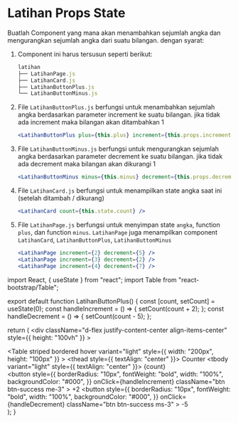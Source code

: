 # Latihan Props State

Buatlah Component yang mana akan menambahkan sejumlah angka dan mengurangkan sejumlah angka dari suatu bilangan. dengan syarat:

1. Component ini harus tersusun seperti berikut:

   ```jsx
   latihan
   ├── LatihanPage.js
   ├── LatihanCard.js
   ├── LatihanButtonPlus.js
   └── LatihanButtonMinus.js

   ```

2. File `LatihanButtonPlus.js` berfungsi untuk menambahkan sejumlah angka berdasarkan parameter increment ke suatu bilangan. jika tidak ada increment maka bilangan akan ditambahkan 1

   ```jsx
   <LatihanButtonPlus plus={this.plus} increment={this.props.increment} />
   ```

3. File `LatihanButtonMinus.js` berfungsi untuk mengurangkan sejumlah angka berdasarkan parameter decrement ke suatu bilangan. jika tidak ada decrement maka bilangan akan dikurangi 1

   ```jsx
   <LatihanButtonMinus minus={this.minus} decrement={this.props.decrement} />
   ```

4. File `LatihanCard.js` berfungsi untuk menampilkan state angka saat ini (setelah ditambah / dikurang)

   ```jsx
   <LatihanCard count={this.state.count} />
   ```

5. File `LatihanPage.js` berfungsi untuk menyimpan state `angka`, function `plus`, dan function `minus`. `LatihanPage` juga menampilkan component `LatihanCard`, `LatihanButtonPlus`, `LatihanButtonMinus`

   ```jsx
   <LatihanPage increment={2} decrement={5} />
   <LatihanPage increment={3} decrement={2} />
   <LatihanPage increment={4} decrement={7} />
   ```

import React, { useState } from "react";
import Table from "react-bootstrap/Table";

export default function LatihanButtonPlus() {
  const [count, setCount] = useState(0);
  const handleIncrement = () => {
    setCount(count + 2);
  };
  const handleDecrement = () => {
    setCount(count - 5);
  };

  return (
    <div
      className="d-flex justify-content-center align-items-center"
      style={{ height: "100vh" }}
    >
      <div>
        <Table
          striped
          bordered
          hover
          variant="light"
          style={{ width: "200px", height: "100px" }}
        >
          <thead style={{ textAlign: "center" }}>
            <tr>
              <th scope="col">Counter</th>
            </tr>
          </thead>
          <tbody variant="light" style={{ textAlign: "center" }}>
            <tr>
              <th>{count}</th>
            </tr>
          </tbody>
        </Table>
        <div className="d-flex">
          <button
            style={{
              borderRadius: "10px",
              fontWeight: "bold",
              width: "100%",
              backgroundColor: "#000",
            }}
            onClick={handleIncrement}
            className="btn btn-success me-3"
          >
            +2
          </button>
          <button
            style={{
              borderRadius: "10px",
              fontWeight: "bold",
              width: "100%",
              backgroundColor: "#000",
            }}
            onClick={handleDecrement}
            className="btn btn-success ms-3"
          >
            -5
          </button>
        </div>
      </div>
    </div>
  );
}
